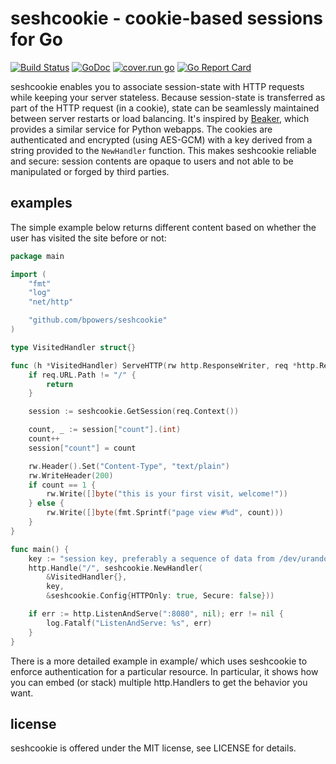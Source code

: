 seshcookie - cookie-based sessions for Go
=========================================

[![Build Status](https://travis-ci.org/bpowers/seshcookie.svg?branch=master)](https://travis-ci.org/bpowers/seshcookie)
[![GoDoc](https://godoc.org/github.com/bpowers/seshcookie?status.svg)](https://godoc.org/github.com/bpowers/seshcookie)
[![cover.run go](https://cover.run/go/github.com/bpowers/seshcookie.svg)](https://cover.run/go/github.com/bpowers/seshcookie)
[![Go Report Card](https://goreportcard.com/badge/github.com/bpowers/seshcookie)](https://goreportcard.com/report/github.com/bpowers/seshcookie)

seshcookie enables you to associate session-state with HTTP requests
while keeping your server stateless.  Because session-state is
transferred as part of the HTTP request (in a cookie), state can be
seamlessly maintained between server restarts or load balancing.  It's
inspired by [Beaker](http://pypi.python.org/pypi/Beaker), which
provides a similar service for Python webapps.  The cookies are
authenticated and encrypted (using AES-GCM) with a key derived from a
string provided to the `NewHandler` function.  This makes seshcookie
reliable and secure: session contents are opaque to users and not able
to be manipulated or forged by third parties.

examples
--------

The simple example below returns different content based on whether
the user has visited the site before or not:


```Go
package main

import (
	"fmt"
	"log"
	"net/http"

	"github.com/bpowers/seshcookie"
)

type VisitedHandler struct{}

func (h *VisitedHandler) ServeHTTP(rw http.ResponseWriter, req *http.Request) {
	if req.URL.Path != "/" {
		return
	}

	session := seshcookie.GetSession(req.Context())

	count, _ := session["count"].(int)
	count++
	session["count"] = count

	rw.Header().Set("Content-Type", "text/plain")
	rw.WriteHeader(200)
	if count == 1 {
		rw.Write([]byte("this is your first visit, welcome!"))
	} else {
		rw.Write([]byte(fmt.Sprintf("page view #%d", count)))
	}
}

func main() {
	key := "session key, preferably a sequence of data from /dev/urandom"
	http.Handle("/", seshcookie.NewHandler(
		&VisitedHandler{},
		key,
		&seshcookie.Config{HTTPOnly: true, Secure: false}))

	if err := http.ListenAndServe(":8080", nil); err != nil {
		log.Fatalf("ListenAndServe: %s", err)
	}
}
```

There is a more detailed example in example/ which uses seshcookie to
enforce authentication for a particular resource.  In particular, it
shows how you can embed (or stack) multiple http.Handlers to get the
behavior you want.

license
-------

seshcookie is offered under the MIT license, see LICENSE for details.
